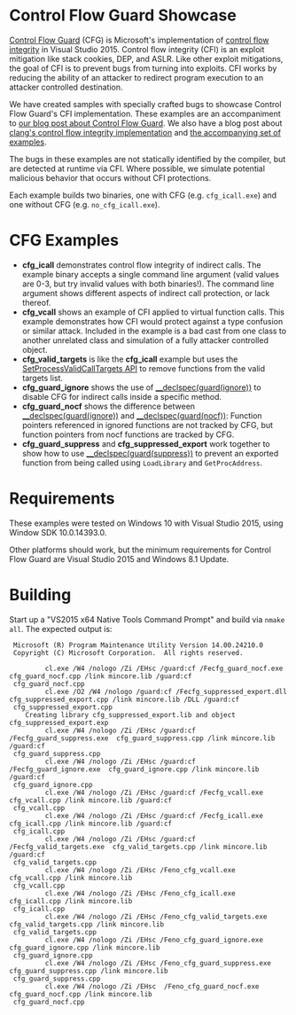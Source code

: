 # Control Flow Guard Showcase

[Control Flow Guard](<https://msdn.microsoft.com/en-us/library/windows/desktop/mt637065(v=vs.85).aspx>) (CFG) is Microsoft's implementation of [control flow integrity](https://www.microsoft.com/en-us/research/publication/control-flow-integrity/) in Visual Studio 2015. Control flow integrity (CFI) is an exploit mitigation like stack cookies, DEP, and ASLR. Like other exploit mitigations, the goal of CFI is to prevent bugs from turning into exploits. CFI works by reducing the ability of an attacker to redirect program execution to an attacker controlled destination.

We have created samples with specially crafted bugs to showcase Control Flow Guard's CFI implementation. These examples are an accompaniment to [our blog post about Control Flow Guard](TODO:URL). We also have a blog post about [clang's control flow integrity implementation](https://blog.trailofbits.com/2016/10/17/lets-talk-about-cfi-clang-edition/) and [the accompanying set of examples](https://github.com/trailofbits/clang-cfi-showcase).

The bugs in these examples are not statically identified by the compiler, but are detected at runtime via CFI. Where possible, we simulate potential malicious behavior that occurs without CFI protections.

Each example builds two binaries, one with CFG (e.g. `cfg_icall.exe`) and one without CFG (e.g. `no_cfg_icall.exe`).

# CFG Examples

* **cfg_icall** demonstrates control flow integrity of indirect calls. The example binary accepts a single command line argument (valid values are 0-3, but try invalid values with both binaries!). The command line argument shows different aspects of indirect call protection, or lack thereof.
* **cfg_vcall** shows an example of CFI applied to virtual function calls. This example demonstrates how CFI would protect against a type confusion or similar attack. Included in the example is a bad cast from one class to another unrelated class and simulation of a fully attacker controlled object.
* **cfg_valid_targets**  is like the **cfg_icall** example but uses the [SetProcessValidCallTargets API](<https://msdn.microsoft.com/en-us/library/windows/desktop/dn934202(v=vs.85).aspx>) to remove functions from the valid targets list.
* **cfg_guard_ignore** shows the use of [__declspec(guard(ignore))](<https://github.com/Microsoft/ChakraCore/blob/master/lib/Backend/JnHelperMethod.cpp#L164-L168>) to disable CFG for indirect calls inside a specific method.
* **cfg_guard_nocf** shows the difference between [__declspec(guard(ignore))](<https://github.com/Microsoft/ChakraCore/blob/master/lib/Backend/JnHelperMethod.cpp#L164-L168>) and [__declspec(guard(nocf))](<https://github.com/adobe/avmplus/blob/858d034a3bd3a54d9b70909386435cf4aec81d21/AVMPI/MMgcPortWin.cpp#L54-L75>): Function pointers referenced in ignored functions are not tracked by CFG, but function pointers from nocf functions are tracked by CFG.
* **cfg_guard_suppress** and **cfg_suppressed_export** work together to show how to use [__declspec(guard(suppress))](<http://www.codemachine.com/downloads/win10/ntdef.h>) to prevent an exported function from being called using `LoadLibrary` and `GetProcAddress`.

# Requirements

These examples were tested on Windows 10 with Visual Studio 2015, using Window SDK 10.0.14393.0.

Other platforms should work, but the minimum requirements for Control Flow Guard are Visual Studio 2015 and Windows 8.1 Update.

# Building

Start up a "VS2015 x64 Native Tools Command Prompt" and build via `nmake all`. The expected output is:

     Microsoft (R) Program Maintenance Utility Version 14.00.24210.0
     Copyright (C) Microsoft Corporation.  All rights reserved.
     
             cl.exe /W4 /nologo /Zi /EHsc /guard:cf /Fecfg_guard_nocf.exe  cfg_guard_nocf.cpp /link mincore.lib /guard:cf
     cfg_guard_nocf.cpp
             cl.exe /O2 /W4 /nologo /guard:cf /Fecfg_suppressed_export.dll cfg_suppressed_export.cpp /link mincore.lib /DLL /guard:cf
     cfg_suppressed_export.cpp
        Creating library cfg_suppressed_export.lib and object cfg_suppressed_export.exp
             cl.exe /W4 /nologo /Zi /EHsc /guard:cf /Fecfg_guard_suppress.exe  cfg_guard_suppress.cpp /link mincore.lib /guard:cf
     cfg_guard_suppress.cpp
             cl.exe /W4 /nologo /Zi /EHsc /guard:cf /Fecfg_guard_ignore.exe  cfg_guard_ignore.cpp /link mincore.lib /guard:cf
     cfg_guard_ignore.cpp
             cl.exe /W4 /nologo /Zi /EHsc /guard:cf /Fecfg_vcall.exe  cfg_vcall.cpp /link mincore.lib /guard:cf
     cfg_vcall.cpp
             cl.exe /W4 /nologo /Zi /EHsc /guard:cf /Fecfg_icall.exe  cfg_icall.cpp /link mincore.lib /guard:cf
     cfg_icall.cpp
             cl.exe /W4 /nologo /Zi /EHsc /guard:cf /Fecfg_valid_targets.exe  cfg_valid_targets.cpp /link mincore.lib /guard:cf
     cfg_valid_targets.cpp
             cl.exe /W4 /nologo /Zi /EHsc /Feno_cfg_vcall.exe  cfg_vcall.cpp /link mincore.lib
     cfg_vcall.cpp
             cl.exe /W4 /nologo /Zi /EHsc /Feno_cfg_icall.exe  cfg_icall.cpp /link mincore.lib
     cfg_icall.cpp
             cl.exe /W4 /nologo /Zi /EHsc /Feno_cfg_valid_targets.exe  cfg_valid_targets.cpp /link mincore.lib
     cfg_valid_targets.cpp
             cl.exe /W4 /nologo /Zi /EHsc /Feno_cfg_guard_ignore.exe  cfg_guard_ignore.cpp /link mincore.lib
     cfg_guard_ignore.cpp
             cl.exe /W4 /nologo /Zi /EHsc /Feno_cfg_guard_suppress.exe  cfg_guard_suppress.cpp /link mincore.lib
     cfg_guard_suppress.cpp
             cl.exe /W4 /nologo /Zi /EHsc  /Feno_cfg_guard_nocf.exe  cfg_guard_nocf.cpp /link mincore.lib
     cfg_guard_nocf.cpp

